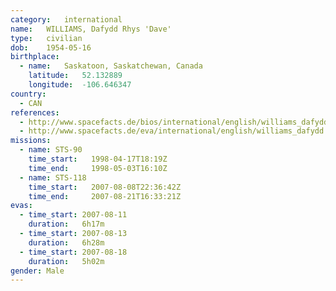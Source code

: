 ```yaml
---
category:	international
name:	WILLIAMS, Dafydd Rhys 'Dave'
type:	civilian
dob:	1954-05-16
birthplace:
  - name:	Saskatoon, Saskatchewan, Canada
    latitude:	52.132889
    longitude:	-106.646347
country:
  - CAN
references:
  - http://www.spacefacts.de/bios/international/english/williams_dafydd.htm
  - http://www.spacefacts.de/eva/international/english/williams_dafydd.htm
missions:
  - name: STS-90
    time_start:   1998-04-17T18:19Z
    time_end:     1998-05-03T16:10Z
  - name: STS-118
    time_start:   2007-08-08T22:36:42Z
    time_end:     2007-08-21T16:33:21Z
evas:
  - time_start: 2007-08-11
    duration:   6h17m
  - time_start: 2007-08-13
    duration:   6h28m
  - time_start: 2007-08-18
    duration:   5h02m
gender:	Male
---
```

